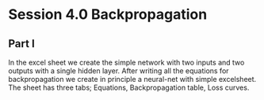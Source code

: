 # Session 4.0 Backpropagation 

## Part I 
In the excel sheet we create the simple network with two inputs and two outputs with a single hidden layer. After writing all the equations for backpropagation we create in principle a neural-net with simple excelsheet. The sheet has three tabs; Equations, Backpropagation table, Loss curves. 
